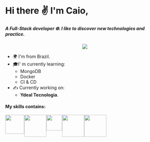 # Hi there ✌ I'm Caio,
##### A Full-Stack developer 🌐. I like to discover new technologies and practice.
<p align="center">
<img src= "https://github-readme-stats.vercel.app/api?username=bug4do&show_icons=true">
</p>

- 🌍 I'm from Brazil.
- 🎓I' m currently learning:
	- MongoDB
	- Docker
	- CI & CD
- ✍ Currently working on:
	- **Ydeal Tecnologia**.
#### My skills contains:

<div style="display: flex">
	<img src="https://inforchannel.com.br/wp-content/uploads/2021/03/e2d2f80e-java-logo-1.png" height=60>	<img src="https://upload.wikimedia.org/wikipedia/commons/6/64/Expressjs.png" width=70>	<img src="https://logospng.org/download/node-js/logo-node-js-1024.png" height=50>	<img src="https://marcas-logos.net/wp-content/uploads/2020/11/MySQL-logo.png" height=70>	<img src="https://upload.wikimedia.org/wikipedia/commons/thumb/e/e0/Git-logo.svg/1280px-Git-logo.svg.png" width=70>
</div>

